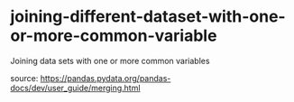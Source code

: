 # joining-different-dataset-with-one-or-more-common-variable
Joining data sets with one or more common variables


source:  https://pandas.pydata.org/pandas-docs/dev/user_guide/merging.html
